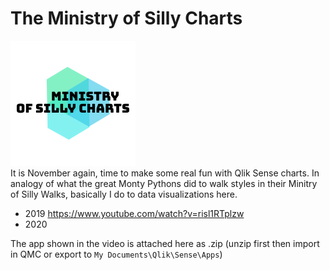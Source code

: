 # The Ministry of Silly Charts
![screenshot](111f5604-7194-4123-9f02-e8ac19ff36f4_200x200.png "screenshot")<br> 
It is November again, time to make some real fun with Qlik Sense charts. In analogy of what the great Monty Pythons did to walk styles in their Minitry of Silly Walks, basically I do to data visualizations here.

 - 2019 https://www.youtube.com/watch?v=risl1RTplzw
 - 2020 
 
 The app shown in the video is attached here as .zip (unzip first then import in QMC or export to `My Documents\Qlik\Sense\Apps`)
 
 
